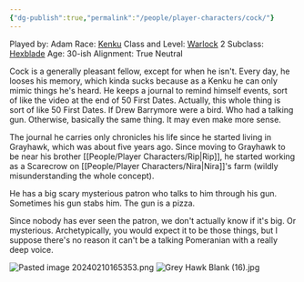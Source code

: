 ```yaml
---
{"dg-publish":true,"permalink":"/people/player-characters/cock/"}
---
```


Played by: Adam
Race: [Kenku](http://dnd5e.wikidot.com/lineage:kenku)
Class and Level: [Warlock](http://dnd5e.wikidot.com/warlock) 2
Subclass: [Hexblade](http://dnd5e.wikidot.com/warlock:hexblade)
Age: 30-ish
Alignment: True Neutral

Cock is a generally pleasant fellow, except for when he isn't. Every day, he looses his memory, which kinda sucks because as a Kenku he can only mimic things he's heard. He keeps a journal to remind himself events, sort of like the video at the end of 50 First Dates. Actually, this whole thing is sort of like 50 First Dates. If Drew Barrymore were a bird. Who had a talking gun. Otherwise, basically the same thing. It may even make more sense.

The journal he carries only chronicles his life since he started living in Grayhawk, which was about five years ago. Since moving to Grayhawk to be near his brother [[People/Player Characters/Rip|Rip]], he started working as a Scarecrow on [[People/Player Characters/Nira|Nira]]'s farm (wildly misunderstanding the whole concept).

He has a big scary mysterious patron who talks to him through his gun. Sometimes his gun stabs him. The gun is a pizza.

Since nobody has ever seen the patron, we don't actually know if it's big. Or mysterious. Archetypically, you would expect it to be those things, but I suppose there's no reason it can't be a talking Pomeranian with a really deep voice. 

![Pasted image 20240210165353.png](/img/user/Z_Attachments/Pasted%20image%2020240210165353.png)
![Grey Hawk Blank (16).jpg](/img/user/Z_Attachments/Grey%20Hawk%20Blank%20(16).jpg)
